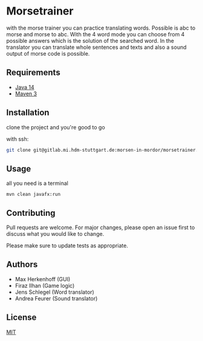# Morsetrainer

with the morse trainer you can practice translating words. Possible is abc to morse and morse to abc. With the 4 word mode you can choose from 4 possible answers which is the solution of the searched word. In the translator you can translate whole sentences and texts and also a sound output of morse code is possible.

## Requirements

- [Java 14](https://adoptopenjdk.net/) 
- [Maven 3](https://maven.apache.org/download.cgi)


## Installation

clone the project and you're good to go

with ssh:
```bash
git clone git@gitlab.mi.hdm-stuttgart.de:morsen-in-mordor/morsetrainer.git
```

## Usage

all you need is a terminal

```
mvn clean javafx:run
```

## Contributing
Pull requests are welcome. For major changes, please open an issue first to discuss what you would like to change.

Please make sure to update tests as appropriate.

## Authors
- Max Herkenhoff (GUI)
- Firaz Ilhan (Game logic)
- Jens Schlegel (Word translator)
- Andrea Feurer (Sound translator)

## License
[MIT](https://choosealicense.com/licenses/mit/)